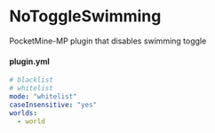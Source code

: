 # NoToggleSwimming
PocketMine-MP plugin that disables swimming toggle

#### plugin.yml
```yml
# blacklist
# whitelist
mode: "whitelist"
caseInsensitive: "yes"
worlds:
  - world
```
